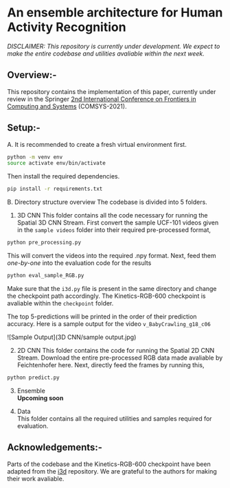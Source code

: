 # An ensemble architecture for Human Activity Recognition

*DISCLAIMER: This repository is currently under development. We expect to make the entire codebase and utilities avaliable within the next week.*

## Overview:-

This repository contains the implementation of this paper, currently under review in the Springer [2nd International Conference on Frontiers in Computing and Systems](https://comsysconf.org/index.html) (COMSYS-2021). 

## Setup:-

A. It is recommended to create a fresh virtual environment first.
```bash
python -m venv env
source activate env/bin/activate
```
Then install the required dependencies.
```bash
pip install -r requirements.txt
```
B. Directory structure overview
The codebase is divided into 5 folders. 

1. 3D CNN
This folder contains all the code necessary for running the Spatial 3D CNN Stream.
First convert the sample UCF-101 videos given in the ```sample videos``` folder into their required pre-processed format,
```bash
python pre_processing.py
```
This will convert the videos into the required .npy format.
Next, feed them *one-by-one* into the evaluation code for the results
```bash
python eval_sample_RGB.py
```
Make sure that the ```i3d.py``` file is present in the same directory and change the checkpoint path accordingly.
The Kinetics-RGB-600 checkpoint is avaliable within the ```checkpoint``` folder.

The top 5-predictions will be printed in the order of their prediction accuracy.
Here is a sample output for the video ```v_BabyCrawling_g18_c06```  

![Sample Output](3D CNN/sample output.jpg)

2. 2D CNN
This folder contains the code for running the Spatial 2D CNN Stream.
Download the entire pre-processed RGB data made avaliable by Feichtenhofer here.
Next, directly feed the frames by running this,
```bash
python predict.py
```
3. Ensemble  
**Upcoming soon**

4. Data   
This folder contains all the required utilities and samples required for evaluation.

## Acknowledgements:-

Parts of the codebase and the Kinetics-RGB-600 checkpoint have been adapted from the [i3d](https://github.com/deepmind/kinetics-i3d) repository. 
We are grateful to the authors for making their work avaliable.
